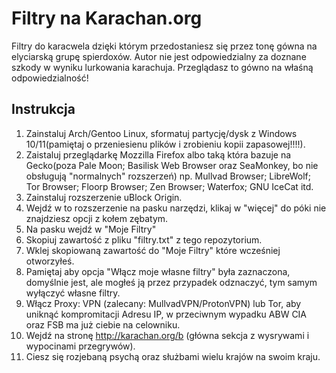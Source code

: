 # Filtry na Karachan.org
Filtry do karacwela dzięki którym przedostaniesz się przez tonę gówna na elyciarską grupę spierdoxów. Autor nie jest odpowiedzialny za doznane szkody w wyniku lurkowania karachuja. Przeglądasz to gówno na właśną odpowiedzialność!
## Instrukcja
1. Zainstaluj Arch/Gentoo Linux, sformatuj partycję/dysk z Windows 10/11(pamiętaj o przeniesienu plików i zrobieniu kopii zapasowej!!!!).
2. Zaistaluj przeglądarkę Mozzilla Firefox albo taką która bazuje na Gecko(poza Pale Moon; Basilisk Web Browser oraz SeaMonkey, bo nie obsługują "normalnych" rozszerzeń) np. Mullvad Browser; LibreWolf; Tor Browser; Floorp Browser; Zen Browser; Waterfox; GNU IceCat itd.
3. Zainstaluj rozszerzenie uBlock Origin.
4. Wejdź w to rozszerzenie na pasku narzędzi, klikaj w "więcej" do póki nie znajdziesz opcji z kołem zębatym.
5. Na pasku wejdź w "Moje Filtry"
6. Skopiuj zawartość z pliku "filtry.txt" z tego repozytorium.
7. Wklej skopiowaną zawartość do "Moje Filtry" które wcześniej otworzyłeś.
8. Pamiętaj aby opcja "Włącz moje własne filtry" była zaznaczona, domyślnie jest, ale mogłeś ją przez przypadek odznaczyć, tym samym wyłączyć własne filtry.
9. Włącz Proxy: VPN (zalecany: MullvadVPN/ProtonVPN) lub Tor, aby uniknąć kompromitacji Adresu IP, w przeciwnym wypadku ABW CIA oraz FSB ma już ciebie na celowniku.
10. Wejdź na stronę http://karachan.org/b (główna sekcja z wysrywami i wypocinami przegrywów).
11. Ciesz się rozjebaną psychą oraz służbami wielu krajów na swoim kraju.
